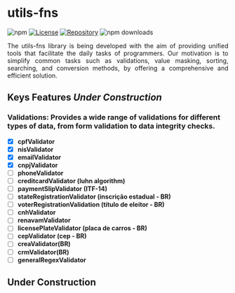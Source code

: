 # utils-fns

![npm](https://img.shields.io/npm/v/utils-fns)
[![License](https://img.shields.io/github/license/ccqueiroz/utils-fn)](LICENSE)
[![Repository](https://img.shields.io/badge/repository-GitHub-blue.svg)](https://github.com/ccqueiroz/utils-fn)
![npm downloads](https://img.shields.io/npm/dm/utils-fns)

<p align="justify">
    The utils-fns library is being developed with the aim of providing unified tools that facilitate the daily tasks of programmers. Our motivation is to simplify common tasks such as validations, value masking, sorting, searching, and conversion methods, by offering a comprehensive and efficient solution.
</p>

## Keys Features *Under Construction*
### Validations: Provides a wide range of validations for different types of data, from form validation to data integrity checks.
- [x] **cpfValidator**
- [x] **nisValidator**
- [x] **emailValidator**
- [x] **cnpjValidator**
- [ ] **phoneValidator**
- [ ] **creditcardValidator (luhn algorithm)**
- [ ] **paymentSlipValidator (ITF-14)**
- [ ] **stateRegistrationValidator (inscrição estadual - BR)**
- [ ] **voterRegistrationValidation (título de eleitor - BR)**
- [ ] **cnhValidator**
- [ ] **renavamValidator**
- [ ] **licensePlateValidator (placa de carros - BR)**
- [ ] **cepValidator (cep - BR)**
- [ ] **creaValidator(BR)**
- [ ] **crmValidator(BR)**
- [ ] **generalRegexValidator**

## Under Construction
